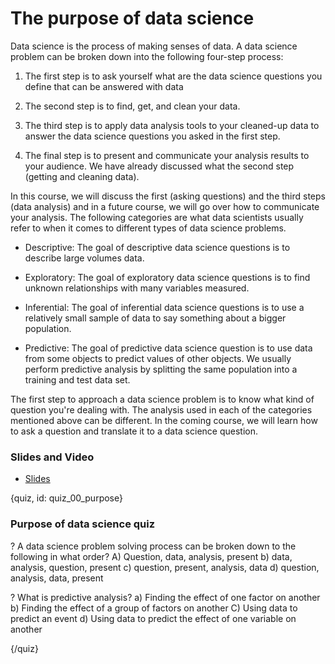 # The purpose of data science

Data science is the process of making senses of data. A data science problem can be broken down into the following four-step process:

1. The first step is to ask yourself what are the data science questions you define that can be answered with data

2. The second step is to find, get, and clean your data.

3. The third step is to apply data analysis tools to your cleaned-up data to answer the data science questions you asked in the first step.

4. The final step is to present and communicate your analysis results to your audience. We have already discussed what the second step (getting and cleaning data).

In this course, we will discuss the first (asking questions) and the third steps (data analysis) and in a future course, we will go over how to communicate your analysis. The following categories are what data scientists usually refer to when it comes to different types of data science problems.

* Descriptive: The goal of descriptive data science questions is to describe large volumes data.

* Exploratory: The goal of exploratory data science questions is to find unknown relationships with many variables measured.

* Inferential: The goal of inferential data science questions is to use a relatively small sample of data to say something about a bigger population.

* Predictive: The goal of predictive data science question is to use data from some objects to predict values of other objects. We usually perform predictive analysis by splitting the same population into a training and test data set.

The first step to approach a data science problem is to know what kind of question you're dealing with. The analysis used in each of the categories mentioned above can be different. In the coming course, we will learn how to ask a question and translate it to a data science question.



### Slides and Video

* [Slides](https://docs.google.com/presentation/d/1VIyLthjLSXikF1euqPNA71cnT_C1kSZhDbIPe8uzg9I/edit?usp=sharing)

{quiz, id: quiz_00_purpose}

### Purpose of data science quiz

? A data science problem solving process can be broken down to the following in what order?
A) Question, data, analysis, present
b) data, analysis, question, present
c) question, present, analysis, data
d) question, analysis, data, present


? What is predictive analysis?
a) Finding the effect of one factor on another
b) Finding the effect of a group of factors on another
C) Using data to predict an event
d) Using data to predict the effect of one variable on another


{/quiz}

